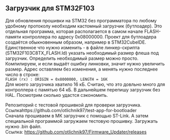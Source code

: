 ## Загрузчик для STM32F103
Для обновления прошивки на STM32 без программатора по любому удобному протоколу необходим кастомный загрузчик (бутлоадер). 
Это отдельная программа, которая располагается в самом начале FLASH-памяти контроллера по адресу 0x08000000. 
Проект для бутлоадера создаётся обыкновенным образом, например в STM32CubeIDE. 
Единственное что нужно изменить - в файле линкер-скрипта (STM32F103C8TX_FLASH.ld) указать необходимый размер флеша под загрузчик. 
Определить необходимый размер можно просто. Компилируем, и если выдаёт ошибку линковки, значит нужно увеличить размер. 
Адрес оставляем без изменения, а менять нужно последнее число в строке:   
`FLASH (rx) : ORIGIN = 0x8000000, LENGTH = 16K`   
Для моего загрузчика хватило 16 кБ. Считаю, что это довльно много для контроллера с памятью 64 кБ. В дальнейшем перепишу загрузчик без HAL.
Посмотрим сколько удастся сэкономить.

Репозиторий с тестовой прошивкой для проверки загрузчика.  
Ссылкаhttps://github.com/otlichnik97/test-app-for-bootloader  
Сначала прошиваем в МК загрузчик с помощью ST-Link. А затем специальной программой загружаем тестовую прошивку. Загружать нужно .bin файл.  
Ссылка: https://github.com/otlichnik97/Firmware_Updater/releases

